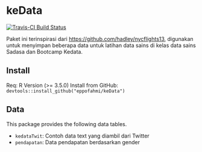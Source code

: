 # keData

[![Travis-CI Build Status](https://travis-ci.org/eppofahmi/keData.svg?branch=master)](https://travis-ci.org/eppofahmi/keData)

Paket ini terinspirasi dari https://github.com/hadley/nycflights13, digunakan untuk menyimpan beberapa data untuk latihan data sains di kelas data sains Sadasa dan Bootcamp Kedata.

## Install 

Req: R Version (>= 3.5.0)
Install from GitHub: `devtools::install_github("eppofahmi/keData")`

## Data 

This package provides the following data tables.

* `kedataTwit`: Contoh data text yang diambil dari Twitter
* `pendapatan`: Data pendapatan berdasarkan gender
